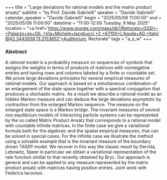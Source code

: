 +++
title = "Large deviations for rational models and the matrix product ansatz"
subtitle = "by Prof. Davide Gabrielli"
speaker = "Davide Gabrielli"
calendar_speaker = "Davide Gabrielli"
begin = "2025/05/06  11:00:00"
end = "2025/05/06  11:00:00"
datetime = "11:00-12:00 Tuesday, 6 May 2025"
location = "<a href='https://www.google.com/maps/dir//Rettorato+GSSI+-+Palazzo+ex+GIL,+Via+Michele+Iacobucci,+2,+67100+L'Aquila+AQ,+Italy/@42.3443938,13.3153852'>Auditorium, Rectorate</a>"
tags = "a_s_w"
+++

### Abstract
A rational model is a probability measure on sequences of symbols that assigns the weights in terms of products of matrices with nonnegative entries and having rows and columns labeled by a finite or countable set. We prove large deviations principles for several empirical measures of rational models. Our approach is based on a simultaneous combination of an enlargement of the state space together with a spectral conjugation that produces a stochastic matrix. As a result we describe a rational model as an hidden Markov measure and can deduce the large deviations asymptotic by contraction from the enlarged Markov sequence. The measure on the enlarged state space is a Markov bridge. The invariant measures of several non equilibrium models of interacting particle systems can be represented by the so called  Matrix Product Ansatz that corresponds to a rational model with countable infinite matrices. In the finite case we give a variational formula both for the algebraic and the spatial empirical measures, that can be solved in special cases. For the infinite case we illustrate the method using a solvable example that is the invariant measure of the boundary driven TASEP model. We recover in this way the classic result by Derrida, Lebowitz, Speer in particular we obtain a variational representation of the rate function similar to that recently obtained by Bryc. Our approach is general and can be applied to any measure represented by the matrix product ansatz with matrices having positive entries. Joint work with Federica Iacovissi.
